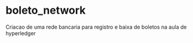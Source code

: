 # boleto_network
Criacao de uma rede bancaria para registro e baixa de boletos na aula de hyperledger

